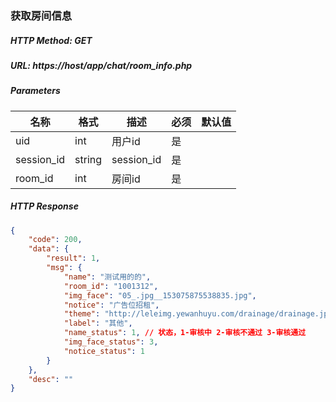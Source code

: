 ### 获取房间信息

##### HTTP Method: GET
##### URL: https://host/app/chat/room_info.php


#####  Parameters
名称|格式|描述|必须|默认值
---|---|---|---|---
uid|int|用户id|是
session_id|string|session_id|是
room_id|int|房间id|是

##### HTTP Response
```json
{
    "code": 200,
    "data": {
        "result": 1,
        "msg": {
            "name": "测试用的的",
            "room_id": "1001312",
            "img_face": "05_.jpg__153075875538835.jpg",
            "notice": "广告位招租",
            "theme": "http://leleimg.yewanhuyu.com/drainage/drainage.jpg",
            "label": "其他",
            "name_status": 1, // 状态，1-审核中 2-审核不通过 3-审核通过
            "img_face_status": 3,
            "notice_status": 1
        }
    },
    "desc": ""
}
```